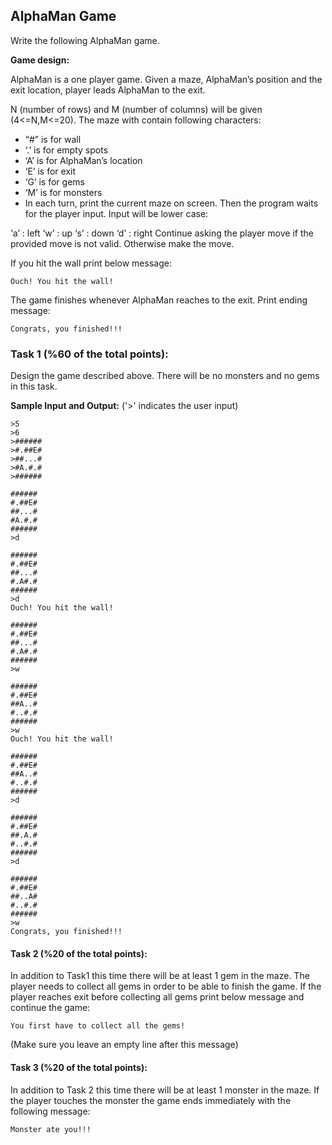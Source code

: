 ## AlphaMan Game

Write the following AlphaMan game.

**Game design:**

AlphaMan is a one player game. Given a maze, AlphaMan’s position and the exit location, player leads AlphaMan to the exit.

N  (number of rows) and M  (number of columns) will be given (4<=N,M<=20). The maze with contain following characters:

- “#” is for wall
- ‘.’  is for empty spots
- ‘A’ is for AlphaMan’s location
- ‘E’ is for exit
- ‘G’ is for gems
- ‘M’ is for monsters
- In each turn, print the current maze on screen. Then the program waits for the player input. Input will be lower case:

‘a’ : left
‘w’ : up
‘s’ : down
‘d’ : right
Continue asking the player move if the provided move is not valid. Otherwise make the move.

If you hit the wall print below message:

```
Ouch! You hit the wall!
```

The game finishes whenever AlphaMan reaches to the exit. Print ending message:

```
Congrats, you finished!!! 
```

### Task 1 (%60 of the total points):

Design the game described above. There will be no monsters and no gems in this task.

**Sample Input and Output:**
('>' indicates the user input)

```
>5
>6
>######
>#.##E#
>##...#
>#A.#.#
>######

######
#.##E#
##...#
#A.#.#
######
>d

######
#.##E#
##...#
#.A#.#
######
>d
Ouch! You hit the wall!

######
#.##E#
##...#
#.A#.#
######
>w

######
#.##E#
##A..#
#..#.#
######
>w
Ouch! You hit the wall!

######
#.##E#
##A..#
#..#.#
######
>d

######
#.##E#
##.A.#
#..#.#
######
>d

######
#.##E#
##..A#
#..#.#
######
>w
Congrats, you finished!!!
```

#### Task 2 (%20 of the total points):

In addition to Task1 this time there will be at least 1 gem in the maze. The player needs to collect all gems in order to be able to finish the game. If the player reaches exit before collecting all gems print below message and continue the game:

```
You first have to collect all the gems!
```

(Make sure you leave an empty line after this message)

#### Task 3 (%20 of the total points):

In addition to Task 2 this time there will be at least 1 monster in the maze. If the player touches the monster the game ends immediately with the following message:

```
Monster ate you!!!
```

